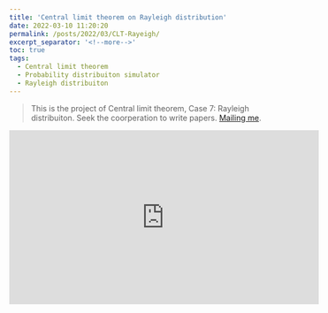 ```yaml
---
title: 'Central limit theorem on Rayleigh distribution'
date: 2022-03-10 11:20:20
permalink: /posts/2022/03/CLT-Rayeigh/
excerpt_separator: '<!--more-->'
toc: true
tags:
  - Central limit theorem
  - Probability distribuiton simulator
  - Rayleigh distribuiton
---
```


> This is the project of Central limit theorem, Case 7: Rayleigh distribuiton.
> Seek the coorperation to write papers. [Mailing me](mailto:mylee0989@gmail.com).

<!--more-->


<iframe width="560" height="315" src="https://www.youtube.com/embed/STO4eJokX2g" title="YouTube video player" frameborder="0" allow="accelerometer; autoplay; clipboard-write; encrypted-media; gyroscope; picture-in-picture" allowfullscreen></iframe>
